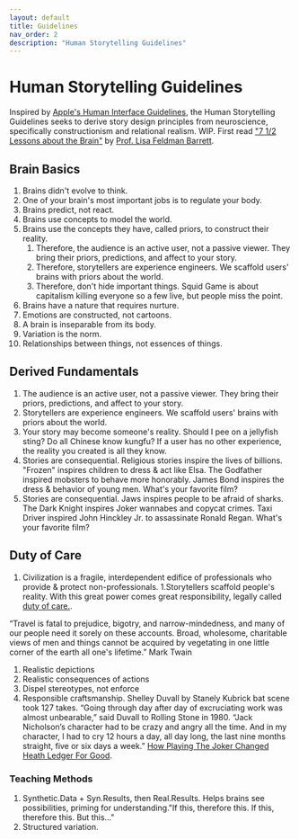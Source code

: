 ```yaml
---
layout: default
title: Guidelines
nav_order: 2
description: "Human Storytelling Guidelines"
---
```


# Human Storytelling Guidelines

Inspired by [Apple's Human Interface Guidelines](https://developer.apple.com/design/human-interface-guidelines/guidelines/overview), the Human Storytelling Guidelines seeks to derive story design principles from neuroscience, specifically constructionism and relational realism. WIP. First read ["7 1/2 Lessons about the Brain"](https://sevenandahalflessons.com/notes/Extended_notes_for_Seven_and_a_Half_Lessons_About_the_Brain) by [Prof. Lisa Feldman Barrett](https://lisafeldmanbarrett.com/).

## Brain Basics

1. Brains didn't evolve to think.
1. One of your brain's most important jobs is to regulate your body. 
1. Brains predict, not react.
1. Brains use concepts to model the world.
1. Brains use the concepts they have, called priors, to construct their reality. 
    1. Therefore, the audience is an active user, not a passive viewer. They bring their priors, predictions, and affect to your story.
    1. Therefore, storytellers are experience engineers. We scaffold users' brains with priors about the world.
    1. Therefore, don't hide important things. Squid Game is about capitalism killing everyone so a few live, but people miss the point.
1. Brains have a nature that requires nurture.
1. Emotions are constructed, not cartoons.
1. A brain is inseparable from its body.
1. Variation is the norm.
1. Relationships between things, not essences of things.


## Derived Fundamentals

1. The audience is an active user, not a passive viewer. They bring their priors, predictions, and affect to your story.
1. Storytellers are experience engineers. We scaffold users' brains with priors about the world.
1. Your story may become someone's reality. Should I pee on a jellyfish sting? Do all Chinese know kungfu? If a user has no other experience, the reality you created is all they know. 
1. Stories are consequential. Religious stories inspire the lives of billions. "Frozen" inspires children to dress & act like Elsa. The Godfather inspired mobsters to behave more honorably. James Bond inspires the dress & behavior of young men. What's your favorite film?
1. Stories are consequential. Jaws inspires people to be afraid of sharks. The Dark Knight inspires Joker wannabes and copycat crimes. Taxi Driver inspired John Hinckley Jr. to assassinate Ronald Regan. What's your favorite film?


## Duty of Care

1. Civilization is a fragile, interdependent edifice of professionals who provide & protect non-professionals.
1.Storytellers scaffold people's reality. With this great power comes great responsibility, legally called [duty of care.]().

“Travel is fatal to prejudice, bigotry, and narrow-mindedness, and many of our people need it sorely on these accounts. Broad, wholesome, charitable views of men and things cannot be acquired by vegetating in one little corner of the earth all one's lifetime.”
Mark Twain


1. Realistic depictions 
1. Realistic consequences of actions
1. Dispel stereotypes, not enforce
1. Responsible craftsmanship. Shelley Duvall by Stanely Kubrick bat scene took 127 takes. “Going through day after day of excruciating work was almost unbearable,” said Duvall to Rolling Stone in 1980. “Jack Nicholson’s character had to be crazy and angry all the time. And in my character, I had to cry 12 hours a day, all day long, the last nine months straight, five or six days a week.” [How Playing The Joker Changed Heath Ledger For Good](https://www.looper.com/141474/how-playing-the-joker-changed-heath-ledger-for-good/).


### Teaching Methods

1. Synthetic.Data + Syn.Results, then Real.Results. Helps brains see possibilities, priming for understanding."If this, therefore this. If this, therefore this. But this..."
1. Structured variation.